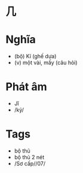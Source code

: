 # 几

# Nghĩa
* (bộ) Kỉ (ghế dựa)
* (v) một vài, mấy (câu hỏi)

# Phát âm
* Jǐ
*  /kỷ/

# Tags
* bộ thủ
*  bộ thủ 2 nét
*  /Sơ cấp//07/

